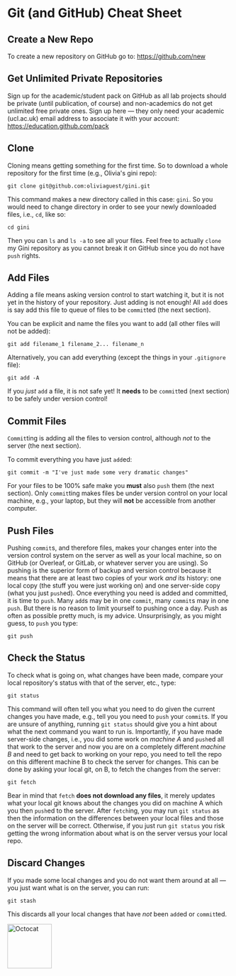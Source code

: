 # Git (and GitHub) Cheat Sheet

## Create a New Repo
To create a new repository on GitHub go to: https://github.com/new

## Get Unlimited Private Repositories
Sign up for the academic/student pack on GitHub as all lab projects should be private (until publication, of course) and non-academics do not get unlimited free private ones.
Sign up here — they only need your academic (ucl.ac.uk) email address to associate it with your account: https://education.github.com/pack

## Clone
Cloning means getting something for the first time.
So to download a whole repository for the first time (e.g., Olivia's gini repo): 
```
git clone git@github.com:oliviaguest/gini.git
```
This command makes a new directory called in this case: ```gini```.
So you would need to change directory in order to see your newly downloaded files, i.e., ```cd```, like so:
```
cd gini
```
Then you can ```ls``` and ```ls -a``` to see all your files.
Feel free to actually ```clone``` my Gini repository as you cannot break it on GitHub since you do not have ```push``` rights. 

## Add Files
Adding a file means asking version control to start watching it, but it is not yet in the history of your repository.
Just adding is not enough! All ```add``` does is say add this file to queue of files to be ```commit```ted (the next section).

You can be explicit and name the files you want to add (all other files will not be added):
```
git add filename_1 filename_2... filename_n
```
Alternatively, you can add everything (except the things in your ```.gitignore``` file):
```
git add -A
```
If you *just* ```add``` a file, it is not safe yet!
It **needs** to be ```commit```ted (next section) to be safely under version control!

## Commit Files
```Commit```ting is adding all the files to version control, although *not* to the server (the next section).

To commit everything you have just ```add```ed:
```
git commit -m "I've just made some very dramatic changes"
```
For your files to be 100% safe make you **must** also ```push``` them (the next section).
Only ```commit```ting makes files be under version control on your local machine, e.g., your laptop, but they will **not** be accessible from another computer.

## Push Files
Pushing ```commit```s, and therefore files, makes your changes enter into the version control system on the server as well as your local machine, so on GitHub (or Overleaf, or GitLab, or whatever server you are using).
So pushing is the superior form of backup and version control because it means that there are at least two copies of your work *and* its history: one local copy (the stuff you were just working on) and one server-side copy (what you just ```push```ed).
Once everything you need is added and committed, it is time to ```push```.
Many ```add```s may be in one ```commit```, many ```commit```s may in one ```push```.
But there is no reason to limit yourself to pushing once a day.
Push as often as possible pretty much, is my advice.
Unsurprisingly, as you might guess, to ```push``` you type:
```
git push
```

## Check the Status
To check what is going on, what changes have been made, compare your local repository's status with that of the server, etc., type:
```
git status
```
This command will often tell you what you need to do given the current changes you have made, e.g., tell you you need to ```push``` your ```commit```s.
If you are unsure of anything, running ```git status``` should give you a hint about what the next command you want to run is.
Importantly, if you have made server-side changes, i.e., you did some work on *machine A* and ```push```ed all that work to the server and now you are on a completely different *machine B* and need to get back to working on your repo, you need to tell the repo on this different machine B to check the server for changes.
This can be done by asking your local git, on B, to fetch the changes from the server:
```
git fetch
```
 Bear in mind that ```fetch``` **does not download any files**, it merely updates what your local git knows about the changes you did on machine A which you then ```push```ed to the server.
After ```fetch```ing, you may run ```git status``` as then the information on the differences between your local files and those on the server will be correct.
Otherwise, if you just run ```git status``` you risk getting the wrong information about what is on the server versus your local repo.

## Discard Changes
If you made some local changes and you do not want them around at all — you just want what is on the server, you can run:
```
git stash
```
This discards all your local changes that have *not* been ```add```ed or ```commit```ted. 

<img src="https://octodex.github.com/images/femalecodertocat.png" alt="Octocat" width="100px" />
